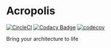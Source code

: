 # Acropolis

[![CircleCI](https://circleci.com/gh/EphyraSoftware/Acropolis.svg?style=shield)](https://circleci.com/gh/EphyraSoftware/Acropolis)
[![Codacy Badge](https://api.codacy.com/project/badge/Grade/769fbbff05d848c889ebb217c74ed914)](https://www.codacy.com/app/ThetaSinner/Acropolis?utm_source=github.com&amp;utm_medium=referral&amp;utm_content=EphyraSoftware/Acropolis&amp;utm_campaign=Badge_Grade)
[![codecov](https://codecov.io/gh/EphyraSoftware/Acropolis/branch/master/graph/badge.svg)](https://codecov.io/gh/EphyraSoftware/Acropolis)

Bring your architecture to life

